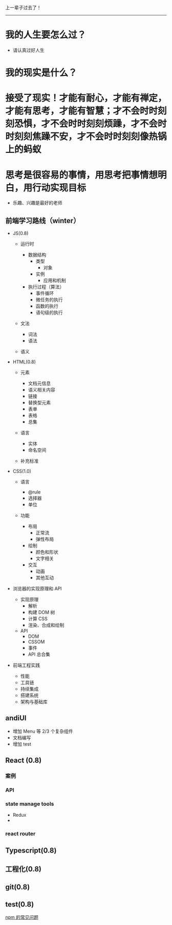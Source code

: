 上一辈子过去了！

---

# 我的人生要怎么过？

- 请认真过好人生

# 我的现实是什么？

# 接受了现实！才能有耐心，才能有禅定，才能有思考，才能有智慧；才不会时时刻刻恐惧，才不会时时刻刻烦躁，才不会时时刻刻焦躁不安，才不会时时刻刻像热锅上的蚂蚁

# 思考是很容易的事情，用思考把事情想明白，用行动实现目标

- 乐趣、兴趣是最好的老师

## 前端学习路线（winter）

- JS(0.8)

  - 运行时

    - 数据结构
      - 类型
        - 对象
      - 实例
        - 应用和机制
    - 执行过程（算法）
      - 事件循环
      - 微任务的执行
      - 函数的执行
      - 语句级的执行

  - 文法

    - 词法
    - 语法

  - 语义

- HTML(0.8)

  - 元素

    - 文档元信息
    - 语义相关内容
    - 链接
    - 替换型元素
    - 表单
    - 表格
    - 总集

  - 语言

    - 实体
    - 命名空间

  - 补充标准

- CSS(1.0)

  - 语言

    - @rule
    - 选择器
    - 单位

  - 功能
    - 布局
      - 正常流
      - 弹性布局
    - 绘制
      - 颜色和形状
      - 文字相关
    - 交互
      - 动画
      - 其他互动

- 浏览器的实现原理和 API

  - 实现原理
    - 解析
    - 构建 DOM 树
    - 计算 CSS
    - 渲染、合成和绘制
  - API
    - DOM
    - CSSOM
    - 事件
    - API 总合集

- 前端工程实践
  - 性能
  - 工具链
  - 持续集成
  - 搭建系统
  - 架构与基础库

## andiUI

- 增加 Menu 等 2/3 个复杂组件
- 文档编写
- 增加 test

## React (0.8)

### 案例

### API

### state manage tools

- Redux
-

### react router

## Typescript(0.8)

## 工程化(0.8)

## git(0.8)

## test(0.8)

[npm 的常见问题](https://github.com/lagoufed/fed-e-001/tree/master/live/20200616)
